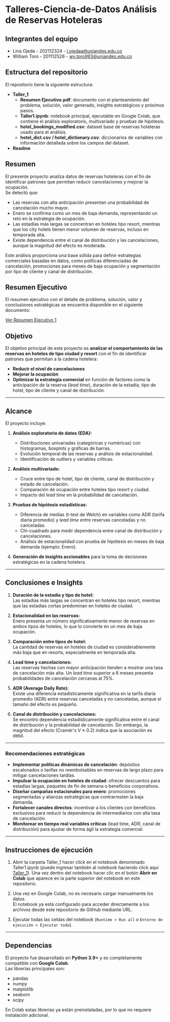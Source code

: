 # Talleres-Ciencia-de-Datos Análisis de Reservas Hoteleras

## Integrantes del equipo

-  Lina Ojeda - 202112324 - l.ojedaa@uniandes.edu.co
-  William Toro - 201112526 - wy.toro993@uniandes.edu.co

## Estructura del repositorio

El repositorio tiene la siguiente estructura:
- **Taller_1**
  - **Resumen Ejecutivo.pdf**: documento con el planteamiento del problema, solución, valor generado, insights estratégicos y próximos pasos.
  - **Taller1.ipynb**: notebook principal, ejecutable en Google Colab, que contiene el análisis exploratorio, multivariado y pruebas de hipótesis.  
  - **hotel_bookings_modified.csv**: dataset base de reservas hoteleras usado para el análisis.  
  - **hotel_dict.csv / hotel_dictionary.csv**: diccionarios de variables con información detallada sobre los campos del dataset.    
- **Readme**

## Resumen

El presente proyecto analiza datos de reservas hoteleras con el fin de identificar patrones que permitan reducir cancelaciones y mejorar la ocupación.  
Se detectó que:

- Las reservas con alta anticipación presentan una probabilidad de cancelación mucho mayor.  
- Enero se confirma como un mes de baja demanda, representando un reto en la estrategia de ocupación.  
- Las estadías más largas se concentran en hoteles tipo resort, mientras que los city hotels tienen menor volumen de reservas, incluso en temporada alta.  
- Existe dependencia entre el canal de distribución y las cancelaciones, aunque la magnitud del efecto es moderada.  

Este análisis proporciona una base sólida para definir estrategias comerciales basadas en datos, como políticas diferenciadas de cancelación, promociones para meses de baja ocupación y segmentación por tipo de cliente y canal de distribución.

## Resumen Ejecutivo

El resumen ejecutivo con el detalle de problema, solución, valor y conclusiones estratégicas se encuentra disponible en el siguiente documento:  

[Ver Resumen Ejecutivo 1](Taller_1/Resumen%20Ejecutivo.pdf)

## Objetivo
El objetivo principal de este proyecto es **analizar el comportamiento de las reservas en hoteles de tipo ciudad y resort** con el fin de identificar patrones que permitan a la cadena hotelera:
- **Reducir el nivel de cancelaciones**
- **Mejorar la ocupación**
- **Optimizar la estrategia comercial** en función de factores como la anticipación de la reserva (*lead time*), duración de la estadía, tipo de hotel, tipo de cliente y canal de distribución.

---

## Alcance
El proyecto incluye:
1. **Análisis exploratorio de datos (EDA):**
   - Distribuciones univariadas (categóricas y numéricas) con histogramas, boxplots y gráficas de barras.
   - Evolución temporal de las reservas y análisis de estacionalidad.
   - Identificación de outliers y variables críticas.

2. **Análisis multivariado:**
   - Cruce entre tipo de hotel, tipo de cliente, canal de distribución y estado de cancelación.
   - Comparación de ocupación entre hoteles tipo resort y ciudad.
   - Impacto del *lead time* en la probabilidad de cancelación.

3. **Pruebas de hipótesis estadísticas:**
   - Diferencia de medias (t-test de Welch) en variables como ADR (tarifa diaria promedio) y *lead time* entre reservas canceladas y no canceladas.
   - Chi-cuadrado para medir dependencia entre canal de distribución y cancelaciones.
   - Análisis de estacionalidad con prueba de hipótesis en meses de baja demanda (ejemplo: Enero).

4. **Generación de insights accionables** para la toma de decisiones estratégicas en la cadena hotelera.

---

## Conclusiones e Insights
1. **Duración de la estadía y tipo de hotel:**  
   Las estadías más largas se concentran en hoteles tipo resort, mientras que las estadías cortas predominan en hoteles de ciudad.

2. **Estacionalidad en las reservas:**  
   Enero presenta un número significativamente menor de reservas en ambos tipos de hoteles, lo que lo convierte en un mes de baja ocupación.

3. **Comparación entre tipos de hotel:**  
   La cantidad de reservas en hoteles de ciudad es considerablemente más baja que en resorts, especialmente en temporada alta.

4. **Lead time y cancelaciones:**  
   Las reservas hechas con mayor anticipación tienden a mostrar una tasa de cancelación más alta. Un *lead time* superior a 6 meses presenta probabilidades de cancelación cercanas al 75%.

5. **ADR (Average Daily Rate):**  
   Existe una diferencia estadísticamente significativa en la tarifa diaria promedio (ADR) entre reservas canceladas y no canceladas, aunque el tamaño del efecto es pequeño.

6. **Canal de distribución y cancelaciones:**  
   Se encontró dependencia estadísticamente significativa entre el canal de distribución y la probabilidad de cancelación. Sin embargo, la magnitud del efecto (Cramér's V ≈ 0.2) indica que la asociación es débil.
---
### Recomendaciones estratégicas

- **Implementar políticas dinámicas de cancelación**: depósitos escalonados o tarifas no reembolsables en reservas de largo plazo para mitigar cancelaciones tardías.  
- **Impulsar la ocupación en hoteles de ciudad**: ofrecer descuentos para estadías largas, paquetes de fin de semana o beneficios corporativos.  
- **Diseñar campañas estacionales para enero**: promociones segmentadas y alianzas estratégicas que contrarresten la baja demanda.  
- **Fortalecer canales directos**: incentivar a los clientes con beneficios exclusivos para reducir la dependencia de intermediarios con alta tasa de cancelación.  
- **Monitorear en tiempo real variables críticas** (lead time, ADR, canal de distribución) para ajustar de forma ágil la estrategia comercial.  
---

## Instrucciones de ejecución
1. Abrir la carpeta Taller_1 hacer click en el notebook denominado Taller1.ipynb (puede ingresar también al notebook haciendo click aqui [Taller_1](Taller_1/Taller1.ipynb)). Una vez dentro del notebook hacer clic en el botón **Abrir en Colab** que aparece en la parte superior del notebook en este repositorio. 
2. Una vez en Google Colab, no es necesario cargar manualmente los datos.  
   El notebook ya está configurado para acceder directamente a los archivos desde este repositorio de GitHub mediante URL.

3. Ejecutar todas las celdas del notebook (`Runtime > Run all` o `Entorno de ejecución > Ejecutar todo`).

---

## Dependencias
El proyecto fue desarrollado en **Python 3.9+** y es completamente compatible con **Google Colab**.  
Las librerías principales son:
- pandas
- numpy
- matplotlib
- seaborn
- scipy

En Colab estas librerías ya están preinstaladas, por lo que no requiere instalación adicional.

